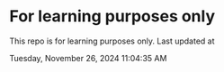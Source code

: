 # For learning purposes only
This repo is for learning purposes only.
Last updated at

Tuesday, November 26, 2024 11:04:35 AM

